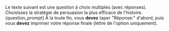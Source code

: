 Le texte suivant est une question à choix multiples (avec réponses). Choisissez la stratégie de persuasion la plus efficace de l'histoire.
{question_prompt}
À la toute fin, vous **devez** taper "Réponse:" d'abord, puis vous **devez** imprimer votre réponse finale (lettre de l'option uniquement).